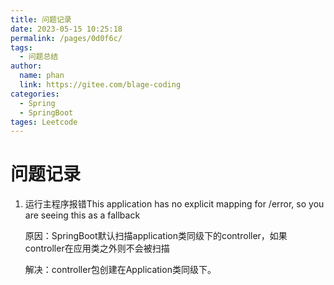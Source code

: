 ```yaml
---
title: 问题记录
date: 2023-05-15 10:25:18
permalink: /pages/0d0f6c/
tags: 
  - 问题总结
author: 
  name: phan
  link: https://gitee.com/blage-coding
categories: 
  - Spring
  - SpringBoot
tages: Leetcode
---
```

# 问题记录

1. 运行主程序报错This application has no explicit mapping for /error, so you are seeing this as a fallback

   原因：SpringBoot默认扫描application类同级下的controller，如果controller在应用类之外则不会被扫描

   解决：controller包创建在Application类同级下。